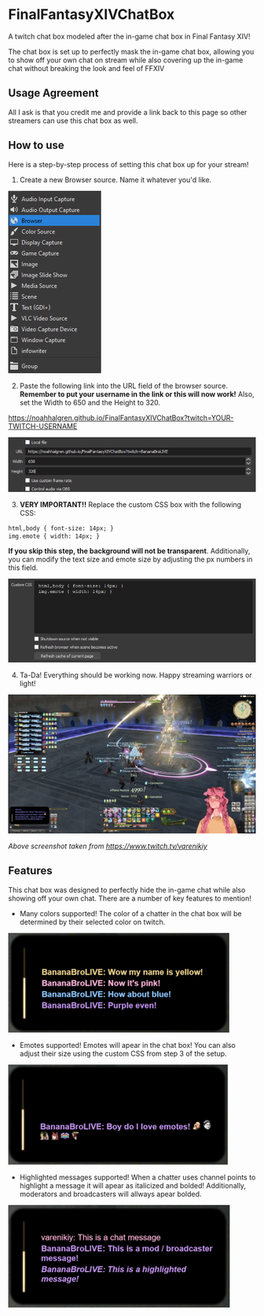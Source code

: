 
# FinalFantasyXIVChatBox

A twitch chat box modeled after the in-game chat box in Final Fantasy XIV!

The chat box is set up to perfectly mask the in-game chat box, allowing you to show off your own chat on stream while also covering up the in-game chat without breaking the look and feel of FFXIV

## Usage Agreement
All I ask is that you credit me and provide a link back to this page so other streamers can use this chat box as well.

## How to use

Here is a step-by-step process of setting this chat box up for your stream!

1. Create a new Browser source. Name it whatever you'd like.

![Screenshot1](assets/readmeScreenshots/browserSource.png)

2. Paste the following link into the URL field of the browser source. **Remember to put your username in the link or this will now work!** Also, set the Width to 650 and the Height to 320.

https://noahhalgren.github.io/FinalFantasyXIVChatBox?twitch=YOUR-TWITCH-USERNAME

![Screenshot2](assets/readmeScreenshots/browserSourceSettings.png)

3. **VERY IMPORTANT!!** Replace the custom CSS box with the following CSS:

```
html,body { font-size: 14px; }
img.emote { width: 14px; }
```

**If you skip this step, the background will not be transparent**. Additionally, you can modify the text size and emote size by adjusting the px numbers in this field.

![Screenshot3](assets/readmeScreenshots/customStyleSettings.png)

4. Ta-Da! Everything should be working now. Happy streaming warriors or light!

![Screenshot4](assets/readmeScreenshots/chatBoxWorking.png)

*Above screenshot taken from https://www.twitch.tv/varenikiy*
## Features

This chat box was designed to perfectly hide the in-game chat while also showing off your own chat. There are a number of key features to mention!

- Many colors supported! 
The color of a chatter in the chat box will be determined by their selected color on twitch.

![Screenshot5](assets/readmeScreenshots/colorsChange.png)

- Emotes supported! 
Emotes will apear in the chat box! You can also adjust their size using the custom CSS from step 3 of the setup.

![Screenshot6](assets/readmeScreenshots/emotesSupported.png)

- Highlighted messages supported! 
When a chatter uses channel points to highlight a message it will apear as italicized and bolded! Additionally, moderators and broadcasters will allways apear bolded.

![Screenshot7](assets/readmeScreenshots/specialChats.png)

